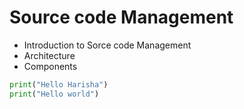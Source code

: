 # Source code Management

- Introduction to Sorce code Management
- Architecture
- Components

``` python
print("Hello Harisha")
print("Hello world")

```
